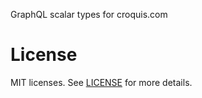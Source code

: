 GraphQL scalar types for croquis.com

# License

MIT licenses. See [LICENSE](https://github.com/croquiscom/graphql-scalar-types/blob/master/LICENSE) for more details.
